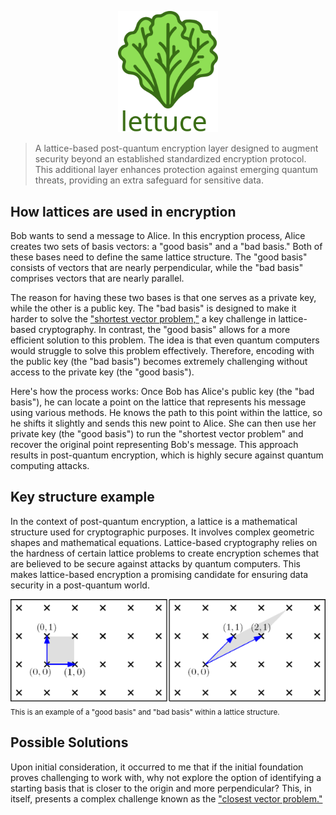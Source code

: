 <p align="center"><img src="/assets/logo-repositioned.svg" width="160"></p>

> A lattice-based post-quantum encryption layer designed to augment security beyond an established standardized encryption protocol. This additional layer enhances protection against emerging quantum threats, providing an extra safeguard for sensitive data.

## How lattices are used in encryption

Bob wants to send a message to Alice. In this encryption process, Alice creates two sets of basis vectors: a "good basis" and a "bad basis." Both of these bases need to define the same lattice structure. The "good basis" consists of vectors that are nearly perpendicular, while the "bad basis" comprises vectors that are nearly parallel.

The reason for having these two bases is that one serves as a private key, while the other is a public key. The "bad basis" is designed to make it harder to solve the ["shortest vector problem,"](https://en.wikipedia.org/wiki/Lattice_problem#Shortest_vector_problem_(SVP)) a key challenge in lattice-based cryptography. In contrast, the "good basis" allows for a more efficient solution to this problem. The idea is that even quantum computers would struggle to solve this problem effectively. Therefore, encoding with the public key (the "bad basis") becomes extremely challenging without access to the private key (the "good basis").

Here's how the process works: Once Bob has Alice's public key (the "bad basis"), he can locate a point on the lattice that represents his message using various methods. He knows the path to this point within the lattice, so he shifts it slightly and sends this new point to Alice. She can then use her private key (the "good basis") to run the "shortest vector problem" and recover the original point representing Bob's message. This approach results in post-quantum encryption, which is highly secure against quantum computing attacks.

## Key structure example
In the context of post-quantum encryption, a lattice is a mathematical structure used for cryptographic purposes. It involves complex geometric shapes and mathematical equations. Lattice-based cryptography relies on the hardness of certain lattice problems to create encryption schemes that are believed to be secure against attacks by quantum computers. This makes lattice-based encryption a promising candidate for ensuring data security in a post-quantum world.

![](/assets/basis-vectors.png) \
<sub>This is an example of a "good basis" and "bad basis" within a lattice structure.</sub>

## Possible Solutions

Upon initial consideration, it occurred to me that if the initial foundation proves challenging to work with, why not explore the option of identifying a starting basis that is closer to the origin and more perpendicular? This, in itself, presents a complex challenge known as the ["closest vector problem."](https://en.wikipedia.org/wiki/Lattice_problem#Closest_vector_problem_(CVP))
